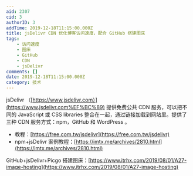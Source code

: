 ```yaml
---
aid: 2307
cid: 3
authorID: 3
addTime: 2019-12-18T11:15:00.000Z
title: jsDelivr CDN 优化博客访问速度，配合 GitHub 搭建图床
tags:
    - 访问速度
    - 图床
    - GitHub
    - CDN
    - jsDelivr
comments: []
date: 2019-12-18T11:15:00.000Z
category: 技术
---
```


jsDelivr （[https://www.jsdelivr.com）](https://www.jsdelivr.com%EF%BC%89) 提供免费公共 CDN 服务，可以把不同的 JavaScript 或 CSS libraries 整合在一起，通过链接加载到网站里。提供了三种 CDN 服务方式：npm，GitHub 和 WordPress 。

*   教程：[https://free.com.tw/jsdelivr](https://free.com.tw/jsdelivr)
*   npm+jsDelivr 案例教程：[https://imtx.me/archives/2810.html](https://imtx.me/archives/2810.html)

GitHub+jsDelivr+Picgo 搭建图床：[https://www.itrhx.com/2019/08/01/A27-image-hosting](https://www.itrhx.com/2019/08/01/A27-image-hosting)
